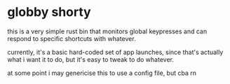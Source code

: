 # globby shorty

this is a very simple rust bin that monitors global keypresses and can respond to specific
shortcuts with whatever.

currently, it's a basic hard-coded set of app launches, since that's actually what
i want it to do, but it's easy to tweak to do whatever.

at some point i may genericise this to use a config file, but cba rn
